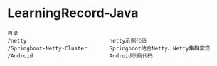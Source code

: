 # LearningRecord-Java
```
目录
/netty                          netty示例代码  
/Springboot-Netty-Cluster       Springboot结合Netty、Netty集群实现  
/Android                        Android示例代码  
```
